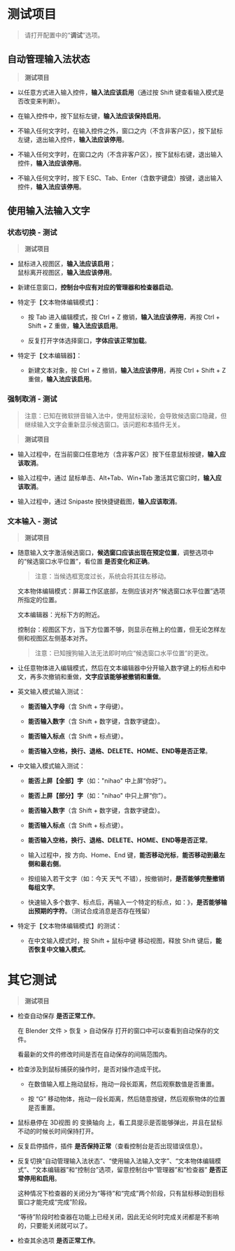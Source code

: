 # 测试项目

> 请打开配置中的“**调试**”选项。

## 自动管理输入法状态

> **测试项目**

- 以任意方式进入输入控件，**输入法应该启用**（通过按 Shift 键查看输入模式是否改变来判断）。

- 在输入控件中，按下鼠标左键，**输入法应该保持启用**。

- 不输入任何文字时，在输入控件之外，窗口之内（不含非客户区），按下鼠标左键，退出输入控件，**输入法应该停用**。

- 不输入任何文字时，在窗口之内（不含非客户区），按下鼠标右键，退出输入控件，**输入法应该停用**。

- 不输入任何文字时，按下 ESC、Tab、Enter（含数字键盘）按键，退出输入控件，**输入法应该停用**。

## 使用输入法输入文字

### 状态切换 - 测试

> **测试项目**

- 鼠标进入视图区，**输入法应该启用**；<br/>鼠标离开视图区，**输入法应该停用**。

- 新建任意窗口，**控制台中应有对应的管理器和检查器启动**。

- 特定于【文本物体编辑模式】：

  - 按 Tab 进入编辑模式，按 Ctrl + Z 撤销，**输入法应该停用**，再按 Ctrl + Shift + Z 重做，**输入法应该启用**。

  - 反复打开字体选择窗口，**字体应该正常加载**。

- 特定于【文本编辑器】：

  - 新建文本对象，按 Ctrl + Z 撤销，**输入法应该停用**，再按 Ctrl + Shift + Z 重做，**输入法应该启用**。

### 强制取消 - 测试

> 注意：已知在微软拼音输入法中，使用鼠标滚轮，会导致候选窗口隐藏，但继续输入文字会重新显示候选窗口。该问题和本插件无关。

> **测试项目**

- 输入过程中，在当前窗口任意地方（含非客户区）按下任意鼠标按键，**输入应该取消**。

- 输入过程中，通过 鼠标单击、Alt+Tab、Win+Tab 激活其它窗口时，**输入应该取消**。

- 输入过程中，通过 Snipaste 按快捷键截图，**输入应该取消**。

### 文本输入 - 测试

> **测试项目**

- 随意输入文字激活候选窗口，**候选窗口应该出现在预定位置**，调整选项中的“候选窗口水平位置”，看位置 **是否变化和正确**。

  > 注意：当候选框宽度过长，系统会将其往左移动。

  文本物体编辑模式：屏幕工作区底部，左侧应该对齐“候选窗口水平位置”选项所指定的位置。

  文本编辑器：光标下方的附近。

  控制台：视图区下方，当下方位置不够，则显示在稍上的位置，但无论怎样左侧和视图区左侧基本对齐。

  > 注意：已知搜狗输入法无法即时响应“候选窗口水平位置”的更改。

- 让任意物体进入编辑模式，然后在文本编辑器中分开输入数字键上的标点和中文，再多次撤销和重做，**文字应该能够被撤销和重做**。

- 英文输入模式输入测试：

  - **能否输入字母**（含 Shift + 字母键）。

  - **能否输入数字**（含 Shift + 数字键，含数字键盘）。

  - **能否输入标点**（含 Shift + 标点键）。

  - **能否输入空格，换行、退格、DELETE、HOME、END等是否正常**。

- 中文输入模式输入测试：

  - **能否上屏【全部】字**（如："nihao" 中上屏“你好”）。

  - **能否上屏【部分】字**（如："nihao" 中只上屏“你”）。

  - **能否输入数字**（含 Shift + 数字键，含数字键盘）。

  - **能否输入标点**（含 Shift + 标点键）。

  - **能否输入空格，换行、退格、DELETE、HOME、END等是否正常**。

  - 输入过程中，按 方向、Home、End 键，**能否移动光标**，**能否移动到最左侧和最右侧**。

  - 按组输入若干文字（如：今天 天气 不错），按撤销时，**是否能够完整撤销每组文字**。

  - 快速输入多个数字、标点后，再输入一个特定的标点，如：》，**是否能够输出预期的字符**。（测试合成消息是否存在残留）

- 特定于【文本物体编辑模式】的测试：

  - 在中文输入模式时，按 Shift + 鼠标中键 移动视图，释放 Shift 键后，**能否恢复中文输入模式**。

# 其它测试

> **测试项目**

- 检查自动保存 **是否正常工作**。

  在 Blender 文件 > 恢复 > 自动保存 打开的窗口中可以查看到自动保存的文件。

  看最新的文件的修改时间是否在自动保存的间隔范围内。

- 检查涉及到鼠标捕获的操作时，是否对操作造成干扰。

    - 在数值输入框上拖动鼠标，拖动一段长距离，然后观察数值是否重置。

    - 按 “G” 移动物体，拖动一段长距离，然后随意按键，然后观察物体的位置是否重置。

- 鼠标悬停在 3D视图 的 变换轴向 上，看工具提示是否能够弹出，并且在鼠标不动的时候长时间保持打开。

- 反复启停插件，插件 **是否保持正常**（查看控制台是否出现错误信息）。

- 反复切换“自动管理输入法状态”、“使用输入法输入文字”、“文本物体编辑模式”、“文本编辑器”和“控制台”选项，留意控制台中“管理器”和“检查器” **是否正常停用和启用**。

  这种情况下检查器的关闭分为“等待”和“完成”两个阶段，只有鼠标移动到目标窗口才能完成“完成”阶段。

  “等待”阶段时检查器在功能上已经关闭，因此无论何时完成关闭都是不影响的，只要能关闭就可以了。

- 检查其余选项 **是否正常工作**。
